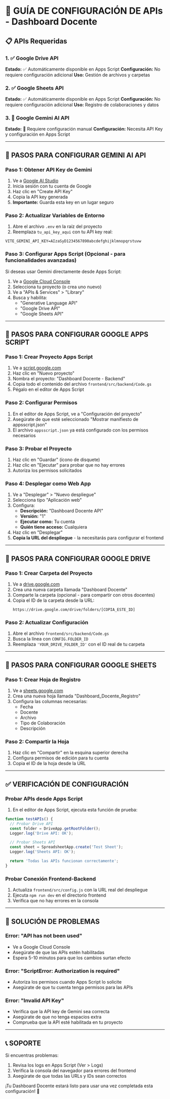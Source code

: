 # 🚀 GUÍA DE CONFIGURACIÓN DE APIs - Dashboard Docente

## 📋 APIs Requeridas

### 1. ✅ Google Drive API
**Estado:** ✅ Automáticamente disponible en Apps Script
**Configuración:** No requiere configuración adicional
**Uso:** Gestión de archivos y carpetas

### 2. ✅ Google Sheets API
**Estado:** ✅ Automáticamente disponible en Apps Script
**Configuración:** No requiere configuración adicional
**Uso:** Registro de colaboraciones y datos

### 3. 🔧 Google Gemini AI API
**Estado:** 🔧 Requiere configuración manual
**Configuración:** Necesita API Key y configuración en Apps Script

---

## 🔧 PASOS PARA CONFIGURAR GEMINI AI API

### Paso 1: Obtener API Key de Gemini
1. Ve a [Google AI Studio](https://makersuite.google.com/app/apikey)
2. Inicia sesión con tu cuenta de Google
3. Haz clic en "Create API Key"
4. Copia la API key generada
5. **Importante:** Guarda esta key en un lugar seguro

### Paso 2: Actualizar Variables de Entorno
1. Abre el archivo `.env` en la raíz del proyecto
2. Reemplaza `tu_api_key_aqui` con tu API key real:
```env
VITE_GEMINI_API_KEY=AIzaSyD1234567890abcdefghijklmnopqrstuvw
```

### Paso 3: Configurar Apps Script (Opcional - para funcionalidades avanzadas)
Si deseas usar Gemini directamente desde Apps Script:

1. Ve a [Google Cloud Console](https://console.cloud.google.com)
2. Selecciona tu proyecto (o crea uno nuevo)
3. Ve a "APIs & Services" > "Library"
4. Busca y habilita:
   - "Generative Language API"
   - "Google Drive API"
   - "Google Sheets API"

---

## 🔧 PASOS PARA CONFIGURAR GOOGLE APPS SCRIPT

### Paso 1: Crear Proyecto Apps Script
1. Ve a [script.google.com](https://script.google.com)
2. Haz clic en "Nuevo proyecto"
3. Nombra el proyecto: "Dashboard Docente - Backend"
4. Copia todo el contenido del archivo `frontend/src/backend/Code.gs`
5. Pégalo en el editor de Apps Script

### Paso 2: Configurar Permisos
1. En el editor de Apps Script, ve a "Configuración del proyecto"
2. Asegúrate de que esté seleccionado "Mostrar manifiesto de appsscript.json"
3. El archivo `appsscript.json` ya está configurado con los permisos necesarios

### Paso 3: Probar el Proyecto
1. Haz clic en "Guardar" (ícono de disquete)
2. Haz clic en "Ejecutar" para probar que no hay errores
3. Autoriza los permisos solicitados

### Paso 4: Desplegar como Web App
1. Ve a "Desplegar" > "Nuevo despliegue"
2. Selecciona tipo "Aplicación web"
3. Configura:
   - **Descripción:** "Dashboard Docente API"
   - **Versión:** "1"
   - **Ejecutar como:** Tu cuenta
   - **Quién tiene acceso:** Cualquiera
4. Haz clic en "Desplegar"
5. **Copia la URL del despliegue** - la necesitarás para configurar el frontend

---

## 🔧 PASOS PARA CONFIGURAR GOOGLE DRIVE

### Paso 1: Crear Carpeta del Proyecto
1. Ve a [drive.google.com](https://drive.google.com)
2. Crea una nueva carpeta llamada "Dashboard Docente"
3. Comparte la carpeta (opcional - para compartir con otros docentes)
4. Copia el ID de la carpeta desde la URL:
   ```
   https://drive.google.com/drive/folders/[COPIA_ESTE_ID]
   ```

### Paso 2: Actualizar Configuración
1. Abre el archivo `frontend/src/backend/Code.gs`
2. Busca la línea con `CONFIG.FOLDER_ID`
3. Reemplaza `'YOUR_DRIVE_FOLDER_ID'` con el ID real de tu carpeta

---

## 🔧 PASOS PARA CONFIGURAR GOOGLE SHEETS

### Paso 1: Crear Hoja de Registro
1. Ve a [sheets.google.com](https://sheets.google.com)
2. Crea una nueva hoja llamada "Dashboard_Docente_Registro"
3. Configura las columnas necesarias:
   - Fecha
   - Docente
   - Archivo
   - Tipo de Colaboración
   - Descripción

### Paso 2: Compartir la Hoja
1. Haz clic en "Compartir" en la esquina superior derecha
2. Configura permisos de edición para tu cuenta
3. Copia el ID de la hoja desde la URL

---

## ✅ VERIFICACIÓN DE CONFIGURACIÓN

### Probar APIs desde Apps Script
1. En el editor de Apps Script, ejecuta esta función de prueba:
```javascript
function testAPIs() {
  // Probar Drive API
  const folder = DriveApp.getRootFolder();
  Logger.log('Drive API: OK');

  // Probar Sheets API
  const sheet = SpreadsheetApp.create('Test Sheet');
  Logger.log('Sheets API: OK');

  return 'Todas las APIs funcionan correctamente';
}
```

### Probar Conexión Frontend-Backend
1. Actualiza `frontend/src/config.js` con la URL real del despliegue
2. Ejecuta `npm run dev` en el directorio frontend
3. Verifica que no hay errores en la consola

---

## 🔧 SOLUCIÓN DE PROBLEMAS

### Error: "API has not been used"
- Ve a Google Cloud Console
- Asegúrate de que las APIs estén habilitadas
- Espera 5-10 minutos para que los cambios surtan efecto

### Error: "ScriptError: Authorization is required"
- Autoriza los permisos cuando Apps Script lo solicite
- Asegúrate de que tu cuenta tenga permisos para las APIs

### Error: "Invalid API Key"
- Verifica que la API key de Gemini sea correcta
- Asegúrate de que no tenga espacios extra
- Comprueba que la API esté habilitada en tu proyecto

---

## 📞 SOPORTE

Si encuentras problemas:
1. Revisa los logs en Apps Script (Ver > Logs)
2. Verifica la consola del navegador para errores del frontend
3. Asegúrate de que todas las URLs y IDs sean correctos

¡Tu Dashboard Docente estará listo para usar una vez completada esta configuración! 🚀